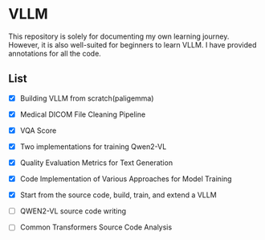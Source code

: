 # VLLM

This repository is solely for documenting my own learning journey. However, it is also well-suited for beginners to learn VLLM. I have provided annotations for all the code.



##  List

- [x] Building VLLM from scratch(paligemma)
- [x] Medical DICOM File Cleaning Pipeline
- [x] VQA Score
- [x] Two implementations for training Qwen2-VL
- [x] Quality Evaluation Metrics for Text Generation
- [x] Code Implementation of Various Approaches for Model Training
- [x] Start from the source code, build, train, and extend a VLLM
- [ ] QWEN2-VL source code writing
- [ ] Common Transformers Source Code Analysis

